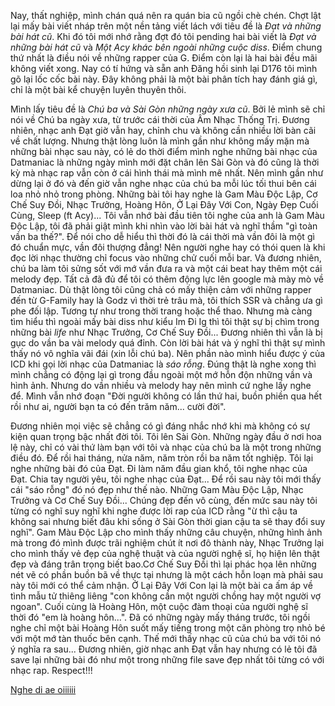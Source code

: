 Nay, thất nghiệp, mình chán quá nên ra quán bia cũ ngồi chè chén. Chợt lật lại mấy bài viết nháp trên một nền tảng viết lách với tiêu đề là *Đạt và những bài hát cũ*. Khi đó tôi mới nhớ rằng đợt đó tôi pending hai bài viết là *Đạt và những bài hát cũ* và *Một Acy khác bên ngoài những cuộc diss*. Điểm chung thứ nhất là điều nói về những rapper của G. Điểm còn lại là hai bài đều mãi không viết xong. Nay có tí hứng và sẵn anh Đăng hồi sinh lại D176 tôi mình gõ lại lốc cốc bài này. Đây không phải là một bài phân tích hay đánh giá gì, chỉ là một bài kể chuyện luyên thuyên thôi.

Mình lấy tiêu đề là *Chú ba và Sài Gòn những ngày xưa cũ*. Bởi lẻ mình sẽ chỉ nói về Chú ba ngày xưa, từ trước cái thời của Âm Nhạc Thống Trị. Đương nhiên, nhạc anh Đạt giờ vẫn hay, chỉnh chu và không cần nhiều lời bàn cãi về chất lượng. Nhưng thật lòng luôn là mình gần như không mấy mặn mà những bài nhạc sau này, có lẻ do thời điểm mình nghe những bài nhạc của Datmaniac là những ngày mình mới đặt chân lên Sài Gòn và đó cũng là thời kỳ mà nhạc rap vẫn còn ở cái hình thái mà mình mê nhất. Nên mình gần như dừng lại ở đó và đến giờ vẫn nghe nhạc của chú ba mỗi lúc tối thui bên cái loa nhỏ nhỏ trong phòng. Những bài tôi hay nghe là Gam Màu Độc Lập, Cơ Chế Suy Đồi, Nhạc Trưởng, Hoàng Hôn, Ở Lại Đây Với Con, Ngày Đẹp Cuối Cùng, Sleep (ft Acy)... Tôi vẫn nhớ bài đầu tiên tôi nghe của anh là Gam Màu Độc Lập, tôi đã phải giật mình khi nhìn vào lời bài hát và nghĩ thầm "gì toàn vần ba thế?". Để nói cho dễ hiểu thì thời đó là cái thời mà vần đôi là một gì đó chuẩn mực, vần đôi thượng đẳng! Nên người nghe hay có thói quen là khi đọc lời nhạc thường chỉ focus vào những chử cuối mỗi bar. Và đương nhiên, chú ba làm tôi sửng sốt với mớ vần đưa ra và một cái beat hay thêm một cái melody đẹp. Tất cả đã đủ để tôi có thêm động lực lên google mà mày mò về Datmaniac. Dù thật lòng tôi cũng chả có mấy thiện cảm với những rapper đến từ G-Family hay là Godz vì thời trẻ trâu mà, tôi thích SSR và chẳng ưa gì phe đối lập. Tương tự như trong thời trang hoặc thể thao. Nhưng mà càng tìm hiểu thì ngoài mấy bài diss như kiểu Im Đi Ig thì tôi thật sự bị chìm trong những bài *life* như Nhạc Trưởng, Cơ Chế Suy Đồi... Đương nhiên thì vẫn là bị gục do vần ba vài melody quá đỉnh. Còn lời bài hát và ý nghĩ thì thật sự mình thấy nó vô nghĩa vãi đái (xin lỗi chú ba). Nên phần nào mình hiểu được ý của ICD khi gọi lời nhạc của Datmaniac là *sáo rỗng*. Đúng thật là nghe xong thì mình chẳng có động lại gì trong đầu ngoài một mớ hỗn độn những vần và hình ảnh. Nhưng do vần nhiều và melody hay nên mình cứ nghe lấy nghe để. Mình vẫn nhớ đoạn "Đời người không có lần thứ hai, buồn phiền qua hết rồi như ai, người bạn ta có đến trăm năm... cười đời".

Đương nhiên mọi việc sẽ chẳng có gì đáng nhắc nhớ khi mà không có sự kiện quan trọng bậc nhất đời tôi. Tôi lên Sài Gòn. Những ngày đầu ở nơi hoa lệ này, chỉ có vài thứ làm bạn với tôi và nhạc của chú ba là một trong những điều đó. Để rồi hai tháng, nửa năm, năm tròn rồi ba năm tốt nghiệp. Tôi lại nghe những bài đó của Đạt. Đi làm năm đầu gian khổ, tôi nghe nhạc của Đạt. Chia tay người yêu, tôi nghe nhạc của Đạt... Để rồi sau này tôi mới thấy cái "sáo rỗng" đó nó đẹp như thế nào. Những Gam Màu Độc Lập, Nhạc Trưởng và Cơ Chế Suy Đồi... Chúng đẹp đến vô cùng, đến mức sau này tôi từng có nghĩ suy nghĩ khi nghe được lời rap của ICD rằng "ừ thì cậu ta không sai nhưng biết đâu khi sống ở Sài Gòn thời gian cậu ta sẽ thay đổi suy nghĩ". Gam Màu Độc Lập cho mình thấy những câu chuyện, những hình ảnh mà trong đó mình được trãi nghiệm chút ít nơi đô thành này, Nhạc Trưởng lại cho mình thấy vẻ đẹp của nghệ thuật và của người nghệ sĩ, họ hiện lên thật đẹp và đáng trân trọng biết bao.Cơ Chế Suy Đồi thì lại phác họa lên những nét vẽ có phần buồn bã về thực tại nhưng là một cách hỗn loạn mà phải sau này tôi mới có thể cảm nhận. Ở Lại Đây Với Con lại là một bài ca ấm áp về tình mẫu tử thiêng liêng "con không cần một người chồng hay một người vợ ngoan". Cuối cùng là Hoàng Hôn, một cuộc đàm thoại của người nghệ sĩ thời đó "em là hoàng hôn...". Đã có những ngày mấy tháng trước, tôi ngồi nghe chỉ một bài Hoàng Hôn suốt mấy tiếng trong một căn phòng trọ nhỏ bé với một mớ tàn thuốc bên cạnh. Thế mới thấy nhạc cũ của chú ba với tôi nó ý nghĩa ra sau... Đương nhiên, giờ nhạc anh Đạt vẫn hay nhưng có lẻ tôi đã save lại những bài đó như một trong những file save đẹp nhất tôi từng có với nhạc rap. Respect!!!

<a href="https://www.youtube.com/playlist?list=PLDEd0kFCJg32rfvxUYZMxig39fRoLFs7v">Nghe di ae oiiiiii</a>    </div>

